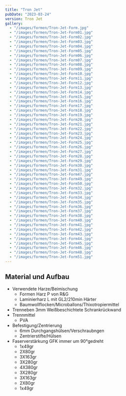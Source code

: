 ```yaml
---
title: "Tron Jet"
pubDate: "2023-03-24"
version: Tron Jet
gallery:
  - "/images/formen/Tron-Jet-Form.jpg"
  - "/images/formen/Tron-Jet-Form01.jpg"
  - "/images/formen/Tron-Jet-Form02.jpg"
  - "/images/formen/Tron-Jet-Form03.jpg"
  - "/images/formen/Tron-Jet-Form04.jpg"
  - "/images/formen/Tron-Jet-Form05.jpg"
  - "/images/formen/Tron-Jet-Form06.jpg"
  - "/images/formen/Tron-Jet-Form07.jpg"
  - "/images/formen/Tron-Jet-Form08.jpg"
  - "/images/formen/Tron-Jet-Form09.jpg"
  - "/images/formen/Tron-Jet-Form10.jpg"
  - "/images/formen/Tron-Jet-Form11.jpg"
  - "/images/formen/Tron-Jet-Form12.jpg"
  - "/images/formen/Tron-Jet-Form13.jpg"
  - "/images/formen/Tron-Jet-Form14.jpg"
  - "/images/formen/Tron-Jet-Form15.jpg"
  - "/images/formen/Tron-Jet-Form16.jpg"
  - "/images/formen/Tron-Jet-Form17.jpg"
  - "/images/formen/Tron-Jet-Form18.jpg"
  - "/images/formen/Tron-Jet-Form19.jpg"
  - "/images/formen/Tron-Jet-Form20.jpg"
  - "/images/formen/Tron-Jet-Form21.jpg"
  - "/images/formen/Tron-Jet-Form22.jpg"
  - "/images/formen/Tron-Jet-Form23.jpg"
  - "/images/formen/Tron-Jet-Form24.jpg"
  - "/images/formen/Tron-Jet-Form25.jpg"
  - "/images/formen/Tron-Jet-Form26.jpg"
  - "/images/formen/Tron-Jet-Form27.jpg"
  - "/images/formen/Tron-Jet-Form28.jpg"
  - "/images/formen/Tron-Jet-Form29.jpg"
  - "/images/formen/Tron-Jet-Form30.jpg"
  - "/images/formen/Tron-Jet-Form31.jpg"
  - "/images/formen/Tron-Jet-Form47.jpg"
  - "/images/formen/Tron-Jet-Form49.jpg"
  - "/images/formen/Tron-Jet-Form50.jpg"
  - "/images/formen/Tron-Jet-Form32.jpg"
  - "/images/formen/Tron-Jet-Form33.jpg"
  - "/images/formen/Tron-Jet-Form34.jpg"
  - "/images/formen/Tron-Jet-Form35.jpg"
  - "/images/formen/Tron-Jet-Form36.jpg"
  - "/images/formen/Tron-Jet-Form37.jpg"
  - "/images/formen/Tron-Jet-Form38.jpg"
  - "/images/formen/Tron-Jet-Form40.jpg"
  - "/images/formen/Tron-Jet-Form41.jpg"
  - "/images/formen/Tron-Jet-Form42.jpg"
  - "/images/formen/Tron-Jet-Form43.jpg"
  - "/images/formen/Tron-Jet-Form44.jpg"
  - "/images/formen/Tron-Jet-Form45.jpg"
  - "/images/formen/Tron-Jet-Form46.jpg"
  - "/images/formen/Tron-Jet-Form48.jpg"
  - "/images/formen/Tron-Jet-Form51.jpg"
---
```


## Material und Aufbau

- Verwendete Harze/Beimischung
  - Formen Harz P von R&G
  - Laminierharz L mit GL2/210min Härter
  - Baumwollflocken/Microballons/Thixotropiermittel
- Trenneben 3mm Weißbeschichtete Schrankrückwand
- Trennmittel
  - PVA
- Befestigung/Zentrierung
  - 6mm Durchgangshülsen/Verschraubngen
  - Zentrierstifte/Hülsen
- Faserverstärkung GFK immer um 90°gedreht
  - 1x49gr
  - 2X80gr
  - 3X163gr
  - 3X280gr
  - 4X380gr
  - 3X280gr
  - 3X163gr
  - 2X80gr
  - 1x49gr

